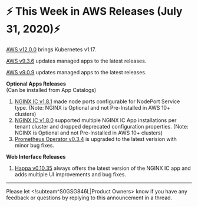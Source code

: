 # :zap: This Week in AWS Releases (July 31, 2020):zap:

[AWS v12.0.0](https://github.com/giantswarm/releases/tree/master/aws/v12.0.0) brings Kubernetes v1.17.

[AWS v9.3.6](https://github.com/giantswarm/releases/tree/master/aws/v9.3.6) updates managed apps to the latest releases.

[AWS v9.0.9](https://github.com/giantswarm/releases/tree/master/aws/v9.0.9) updates managed apps to the latest releases.

**Optional Apps Releases**  
(Can be installed from App Catalogs)

1. [NGINX IC v1.8.1](https://github.com/giantswarm/nginx-ingress-controller-app/blob/master/CHANGELOG.md#181---2020-07-28) made node ports configurable for NodePort Service type. (Note: NGINX is Optional and not Pre-Installed in AWS 10+ clusters)
2. [NGINX IC v1.8.0](https://github.com/giantswarm/nginx-ingress-controller-app/blob/master/CHANGELOG.md#180---2020-07-24) supported multiple NGINX IC App installations per tenant cluster and dropped deprecated configuration properties. (Note: NGINX is Optional and not Pre-Installed in AWS 10+ clusters)
3. [Prometheus Operator v0.3.4](https://github.com/giantswarm/prometheus-operator-app/blob/master/CHANGELOG.md#034---2020-07-22) is upgraded to the latest verision with minor bug fixes.

**Web Interface Releases**
1. [Happa v0.10.35](https://github.com/giantswarm/happa/releases/tag/v0.10.35) always offers the latest version of the NGINX IC app and adds multiple UI improvements and bug fixes.

---
Please let <!subteam^S0GSG846L|Product Owners> know if you have any feedback or questions by replying to this announcement in a thread.
